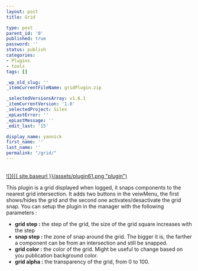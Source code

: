 ```yaml
---
layout: post
title: Grid

type: post
parent_id: '0'
published: true
password: ''
status: publish
categories:
- Plugins
- tools
tags: []

_wp_old_slug: ''
_itemCurrentFileName: gridPlugin.zip

_selectedVersionsArray: v1.6.1
_itemCurrentVersion: '1.0'
_selectedProject: Silex
_epLastError: ''
_epLastMessage: ''
_edit_last: '15'

display_name: yannick
first_name: ''
last_name: ''
permalink: "/grid/"
---
```


[  
![]({{ site.baseurl }}/assets/plugin61.png "plugin")](https://www.silexlabs.org/2433/exchange/exchange-silex/tools/grid/attachment/plugin/)

This plugin is a grid displayed when logged, it snaps components to the nearest grid intersection. It adds two buttons in the veiwMenu, the first shows/hides the grid and the second one activates/desactivate the grid snap. You can setup the plugin in the manager with the following parameters
: 
*   **grid step :** the step of the grid, the size of the grid square increases with the step
*   **snap step :** the zone of snap around the grid. The bigger it is, the farther a component can be from an intersection and still be snapped.
*   **grid color :** the color of the grid. Might be useful to change based on you publication background color.
*   **grid alpha :** the transparency of the grid, from 0 to 100.